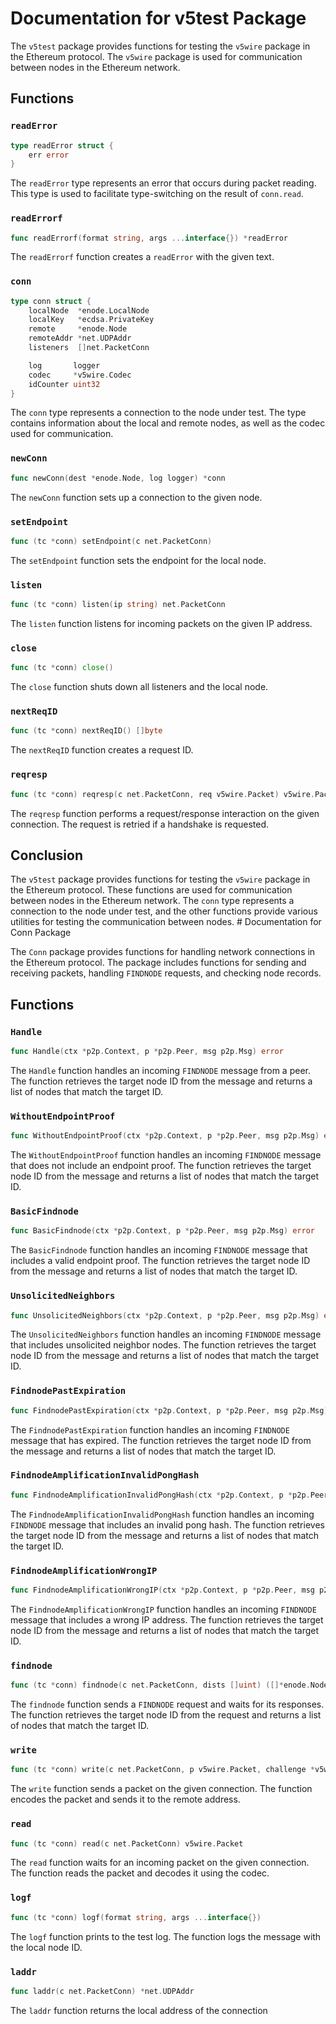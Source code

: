 # Documentation for v5test Package

The `v5test` package provides functions for testing the `v5wire` package in the Ethereum protocol. The `v5wire` package is used for communication between nodes in the Ethereum network.

## Functions

### `readError`

```go
type readError struct {
	err error
}
```

The `readError` type represents an error that occurs during packet reading. This type is used to facilitate type-switching on the result of `conn.read`.

### `readErrorf`

```go
func readErrorf(format string, args ...interface{}) *readError
```

The `readErrorf` function creates a `readError` with the given text.

### `conn`

```go
type conn struct {
	localNode  *enode.LocalNode
	localKey   *ecdsa.PrivateKey
	remote     *enode.Node
	remoteAddr *net.UDPAddr
	listeners  []net.PacketConn

	log       logger
	codec     *v5wire.Codec
	idCounter uint32
}
```

The `conn` type represents a connection to the node under test. The type contains information about the local and remote nodes, as well as the codec used for communication.

### `newConn`

```go
func newConn(dest *enode.Node, log logger) *conn
```

The `newConn` function sets up a connection to the given node.

### `setEndpoint`

```go
func (tc *conn) setEndpoint(c net.PacketConn)
```

The `setEndpoint` function sets the endpoint for the local node.

### `listen`

```go
func (tc *conn) listen(ip string) net.PacketConn
```

The `listen` function listens for incoming packets on the given IP address.

### `close`

```go
func (tc *conn) close()
```

The `close` function shuts down all listeners and the local node.

### `nextReqID`

```go
func (tc *conn) nextReqID() []byte
```

The `nextReqID` function creates a request ID.

### `reqresp`

```go
func (tc *conn) reqresp(c net.PacketConn, req v5wire.Packet) v5wire.Packet
```

The `reqresp` function performs a request/response interaction on the given connection. The request is retried if a handshake is requested.

## Conclusion

The `v5test` package provides functions for testing the `v5wire` package in the Ethereum protocol. These functions are used for communication between nodes in the Ethereum network. The `conn` type represents a connection to the node under test, and the other functions provide various utilities for testing the communication between nodes. # Documentation for Conn Package

The `Conn` package provides functions for handling network connections in the Ethereum protocol. The package includes functions for sending and receiving packets, handling `FINDNODE` requests, and checking node records.

## Functions

### `Handle`

```go
func Handle(ctx *p2p.Context, p *p2p.Peer, msg p2p.Msg) error
```

The `Handle` function handles an incoming `FINDNODE` message from a peer. The function retrieves the target node ID from the message and returns a list of nodes that match the target ID.

### `WithoutEndpointProof`

```go
func WithoutEndpointProof(ctx *p2p.Context, p *p2p.Peer, msg p2p.Msg) error
```

The `WithoutEndpointProof` function handles an incoming `FINDNODE` message that does not include an endpoint proof. The function retrieves the target node ID from the message and returns a list of nodes that match the target ID.

### `BasicFindnode`

```go
func BasicFindnode(ctx *p2p.Context, p *p2p.Peer, msg p2p.Msg) error
```

The `BasicFindnode` function handles an incoming `FINDNODE` message that includes a valid endpoint proof. The function retrieves the target node ID from the message and returns a list of nodes that match the target ID.

### `UnsolicitedNeighbors`

```go
func UnsolicitedNeighbors(ctx *p2p.Context, p *p2p.Peer, msg p2p.Msg) error
```

The `UnsolicitedNeighbors` function handles an incoming `FINDNODE` message that includes unsolicited neighbor nodes. The function retrieves the target node ID from the message and returns a list of nodes that match the target ID.

### `FindnodePastExpiration`

```go
func FindnodePastExpiration(ctx *p2p.Context, p *p2p.Peer, msg p2p.Msg) error
```

The `FindnodePastExpiration` function handles an incoming `FINDNODE` message that has expired. The function retrieves the target node ID from the message and returns a list of nodes that match the target ID.

### `FindnodeAmplificationInvalidPongHash`

```go
func FindnodeAmplificationInvalidPongHash(ctx *p2p.Context, p *p2p.Peer, msg p2p.Msg) error
```

The `FindnodeAmplificationInvalidPongHash` function handles an incoming `FINDNODE` message that includes an invalid pong hash. The function retrieves the target node ID from the message and returns a list of nodes that match the target ID.

### `FindnodeAmplificationWrongIP`

```go
func FindnodeAmplificationWrongIP(ctx *p2p.Context, p *p2p.Peer, msg p2p.Msg) error
```

The `FindnodeAmplificationWrongIP` function handles an incoming `FINDNODE` message that includes a wrong IP address. The function retrieves the target node ID from the message and returns a list of nodes that match the target ID.

### `findnode`

```go
func (tc *conn) findnode(c net.PacketConn, dists []uint) ([]*enode.Node, error)
```

The `findnode` function sends a `FINDNODE` request and waits for its responses. The function retrieves the target node ID from the request and returns a list of nodes that match the target ID.

### `write`

```go
func (tc *conn) write(c net.PacketConn, p v5wire.Packet, challenge *v5wire.Whoareyou) v5wire.Nonce
```

The `write` function sends a packet on the given connection. The function encodes the packet and sends it to the remote address.

### `read`

```go
func (tc *conn) read(c net.PacketConn) v5wire.Packet
```

The `read` function waits for an incoming packet on the given connection. The function reads the packet and decodes it using the codec.

### `logf`

```go
func (tc *conn) logf(format string, args ...interface{})
```

The `logf` function prints to the test log. The function logs the message with the local node ID.

### `laddr`

```go
func laddr(c net.PacketConn) *net.UDPAddr
```

The `laddr` function returns the local address of the connection